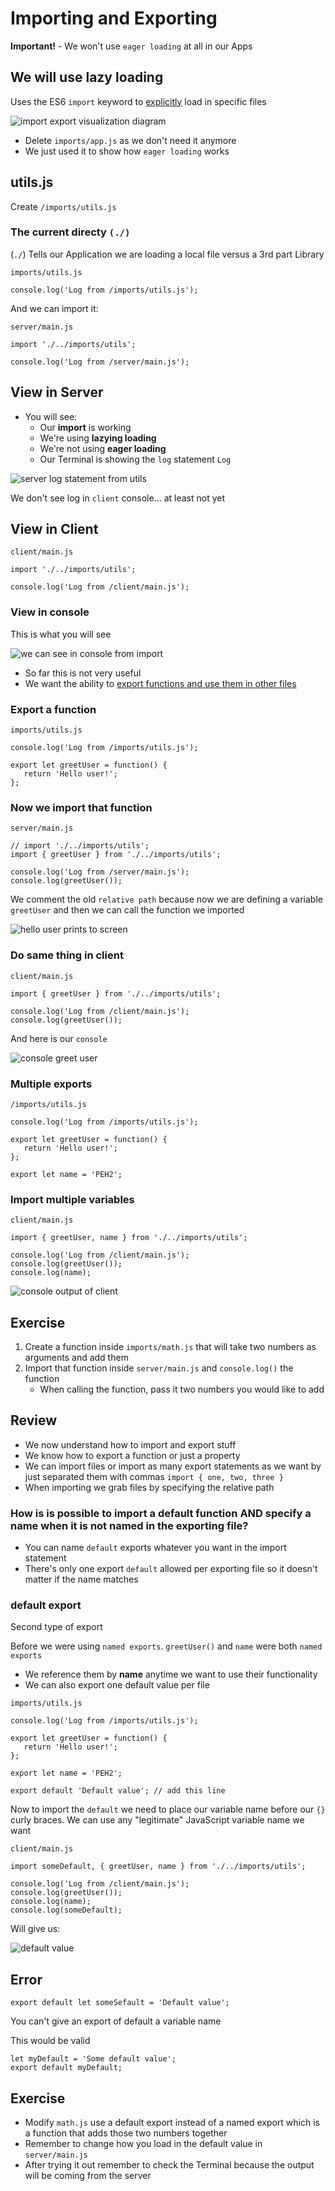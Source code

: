 # Importing and Exporting
**Important!** - We won't use `eager loading` at all in our Apps

## We will use lazy loading
Uses the ES6 `import` keyword to <u>explicitly</u> load in specific files

![import export visualization diagram](https://i.imgur.com/tj3L8Q7.png)

* Delete `imports/app.js` as we don't need it anymore
* We just used it to show how `eager loading` works

## utils.js
Create `/imports/utils.js`

### The current directy `(./)`
(`./`) Tells our Application we are loading a local file versus a 3rd part Library

`imports/utils.js`

```
console.log('Log from /imports/utils.js');
```

And we can import it:

`server/main.js`

```
import './../imports/utils';

console.log('Log from /server/main.js');
```

## View in Server 
* You will see:
    - Our **import** is working
    - We're using **lazying loading**
    - We're not using **eager loading**
    - Our Terminal is showing the `log` statement `Log`

![server log statement from utils](https://i.imgur.com/8i0kJe1.png)

We don't see log in `client` console... at least not yet

## View in Client
`client/main.js`

```
import './../imports/utils';

console.log('Log from /client/main.js');
```

### View in console
This is what you will see

![we can see in console from import](https://i.imgur.com/U7X3oHN.png)

* So far this is not very useful
* We want the ability to <u>export functions and use them in other files</u>

### Export a function
`imports/utils.js`

```
console.log('Log from /imports/utils.js');

export let greetUser = function() {
   return 'Hello user!';
};
```

### Now we import that function
`server/main.js`

```
// import './../imports/utils';
import { greetUser } from './../imports/utils';

console.log('Log from /server/main.js');
console.log(greetUser());
```

We comment the old `relative path` because now we are defining a variable `greetUser` and then we can call the function we imported

![hello user prints to screen](https://i.imgur.com/Ks5UcRZ.png)

### Do same thing in client
`client/main.js`

```
import { greetUser } from './../imports/utils';

console.log('Log from /client/main.js');
console.log(greetUser());
```

And here is our `console`

![console greet user](https://i.imgur.com/R5RiZve.png)

### Multiple exports
`/imports/utils.js`

```
console.log('Log from /imports/utils.js');

export let greetUser = function() {
   return 'Hello user!';
};

export let name = 'PEH2';
```

### Import multiple variables
`client/main.js`

```
import { greetUser, name } from './../imports/utils';

console.log('Log from /client/main.js');
console.log(greetUser());
console.log(name);
```

![console output of client](https://i.imgur.com/quJQeyq.png)

## Exercise
1. Create a function inside `imports/math.js` that will take two numbers as arguments and add them
2. Import that function inside `server/main.js` and `console.log()` the function
    * When calling the function, pass it two numbers you would like to add

## Review
* We now understand how to import and export stuff
* We know how to export a function or just a property
* We can import files or import as many export statements as we want by just separated them with commas `import { one, two, three }`
* When importing we grab files by specifying the relative path

### How is is possible to import a default function AND specify a name when it is not named in the exporting file?
* You can name `default` exports whatever you want in the import statement
* There's only one export `default` allowed per exporting file so it doesn't matter if the name matches

### default export
Second type of export

Before we were using `named exports`. `greetUser()` and `name` were both `named exports`

* We reference them by **name** anytime we want to use their functionality
* We can also export one default value per file

`imports/utils.js`

```
console.log('Log from /imports/utils.js');

export let greetUser = function() {
   return 'Hello user!';
};

export let name = 'PEH2';

export default 'Default value'; // add this line
```

Now to import the `default` we need to place our variable name before our `{}` curly braces. We can use any "legitimate" JavaScript variable name we want

`client/main.js`

```
import someDefault, { greetUser, name } from './../imports/utils';

console.log('Log from /client/main.js');
console.log(greetUser());
console.log(name);
console.log(someDefault);
```

Will give us:

![default value](https://i.imgur.com/mtG0O5g.png)

## Error
`export default let someSefault = 'Default value';`

You can't give an export of default a variable name

This would be valid

```
let myDefault = 'Some default value';
export default myDefault;
```

## Exercise
* Modify `math.js` use a default export instead of a named export which is a function that adds those two numbers together
* Remember to change how you load in the default value in `server/main.js`
* After trying it out remember to check the Terminal because the output will be coming from the server
